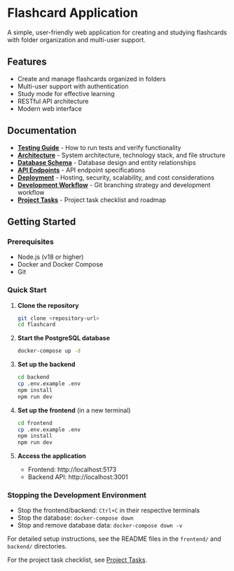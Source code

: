 # Flashcard Application

A simple, user-friendly web application for creating and studying flashcards with folder organization and multi-user support.

## Features

- Create and manage flashcards organized in folders
- Multi-user support with authentication
- Study mode for effective learning
- RESTful API architecture
- Modern web interface

## Documentation

- **[Testing Guide](./docs/testing.md)** - How to run tests and verify functionality
- **[Architecture](./docs/architecture.md)** - System architecture, technology stack, and file structure
- **[Database Schema](./docs/database-schema.md)** - Database design and entity relationships
- **[API Endpoints](./docs/api-endpoints.md)** - API endpoint specifications
- **[Deployment](./docs/deployment.md)** - Hosting, security, scalability, and cost considerations
- **[Development Workflow](./docs/development-workflow.md)** - Git branching strategy and development workflow
- **[Project Tasks](./docs/project-tasks.md)** - Project task checklist and roadmap

## Getting Started

### Prerequisites
- Node.js (v18 or higher)
- Docker and Docker Compose
- Git

### Quick Start

1. **Clone the repository**
   ```bash
   git clone <repository-url>
   cd flashcard
   ```

2. **Start the PostgreSQL database**
   ```bash
   docker-compose up -d
   ```

3. **Set up the backend**
   ```bash
   cd backend
   cp .env.example .env
   npm install
   npm run dev
   ```

4. **Set up the frontend** (in a new terminal)
   ```bash
   cd frontend
   cp .env.example .env
   npm install
   npm run dev
   ```

5. **Access the application**
   - Frontend: http://localhost:5173
   - Backend API: http://localhost:3001

### Stopping the Development Environment

- Stop the frontend/backend: `Ctrl+C` in their respective terminals
- Stop the database: `docker-compose down`
- Stop and remove database data: `docker-compose down -v`

For detailed setup instructions, see the README files in the `frontend/` and `backend/` directories.

For the project task checklist, see [Project Tasks](./docs/project-tasks.md).
